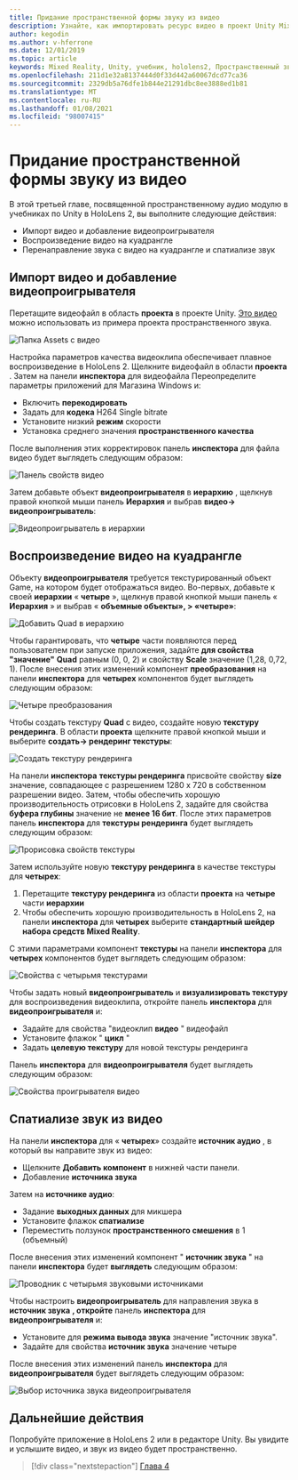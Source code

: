 ```yaml
---
title: Придание пространственной формы звуку из видео
description: Узнайте, как импортировать ресурс видео в проект Unity Mixed Reality и спатиализе звук из видео.
author: kegodin
ms.author: v-hferrone
ms.date: 12/01/2019
ms.topic: article
keywords: Mixed Reality, Unity, учебник, hololens2, Пространственный звук, МРТК, набор средств для смешанной реальности, UWP, Windows 10, ХРТФ, функция передачи, связанная с HEAD, переглагол, Microsoft Спатиализер, импорт видео, проигрыватель видео
ms.openlocfilehash: 211d1e32a8137444d0f33d442a60067dcd77ca36
ms.sourcegitcommit: 2329db5a76dfe1b844e21291dbc8ee3888ed1b81
ms.translationtype: MT
ms.contentlocale: ru-RU
ms.lasthandoff: 01/08/2021
ms.locfileid: "98007415"
---
```

# <a name="spatializing-audio-from-a-video"></a>Придание пространственной формы звуку из видео

В этой третьей главе, посвященной пространственному аудио модулю в учебниках по Unity в HoloLens 2, вы выполните следующие действия:
* Импорт видео и добавление видеопроигрывателя
* Воспроизведение видео на куадрангле
* Перенаправление звука с видео на куадрангле и спатиализе звук

## <a name="import-a-video-and-add-a-video-player"></a>Импорт видео и добавление видеопроигрывателя

Перетащите видеофайл в область **проекта** в проекте Unity. [Это видео](https://github.com/microsoft/spatialaudio-unity/blob/develop/Samples/MicrosoftSpatializerSample/Assets/Microsoft%20HoloLens%20-%20Spatial%20Sound-PTPvx7mDon4.mp4?raw=true) можно использовать из примера проекта пространственного звука.

![Папка Assets с видео](images/spatial-audio/assets-folder-with-video.png)

Настройка параметров качества видеоклипа обеспечивает плавное воспроизведение в HoloLens 2. Щелкните видеофайл в области **проекта** . Затем на панели **инспектора** для видеофайла Переопределите параметры приложений для Магазина Windows и:
* Включить **перекодировать**
* Задать для **кодека** H264 Single bitrate
* Установите низкий **режим** скорости
* Установка среднего значения **пространственного качества**

После выполнения этих корректировок панель **инспектора** для файла видео будет выглядеть следующим образом:

![Панель свойств видео](images/spatial-audio/video-property-pane.png)

Затем добавьте объект **видеопроигрывателя** в **иерархию** , щелкнув правой кнопкой мыши панель **Иерархия** и выбрав **видео-> видеопроигрыватель**:

![Видеопроигрыватель в иерархии](images/spatial-audio/video-player-in-hierarchy.png)

## <a name="play-video-onto-a-quadrangle"></a>Воспроизведение видео на куадрангле

Объекту **видеопроигрывателя** требуется текстурированный объект Game, на котором будет отображаться видео. Во-первых, добавьте к своей **иерархии** « **четыре** », щелкнув правой кнопкой мыши панель « **Иерархия** » и выбрав « **объемные объекты», > «четыре»**:

![Добавить Quad в иерархию](images/spatial-audio/add-quad-to-hierarchy.png)

Чтобы гарантировать, что **четыре** части появляются перед пользователем при запуске приложения, задайте **для свойства "значение"** **Quad** равным (0, 0, 2) и свойству **Scale** значение (1,28, 0,72, 1). После внесения этих изменений компонент **преобразования** на панели **инспектора** для **четырех** компонентов будет выглядеть следующим образом:

![Четыре преобразования](images/spatial-audio/quad-transform.png)

Чтобы создать текстуру **Quad** с видео, создайте новую **текстуру рендеринга**. В области **проекта** щелкните правой кнопкой мыши и выберите **создать-> рендеринг текстуры**:

![Создать текстуру рендеринга](images/spatial-audio/create-render-texture.png)

На панели **инспектора** **текстуры рендеринга** присвойте свойству **size** значение, совпадающее с разрешением 1280 x 720 в собственном разрешении видео. Затем, чтобы обеспечить хорошую производительность отрисовки в HoloLens 2, задайте для свойства **буфера глубины** значение не **менее 16 бит**. После этих параметров панель **инспектора** для **текстуры рендеринга** будет выглядеть следующим образом:

![Прорисовка свойств текстуры](images/spatial-audio/render-texture-properties.png)

Затем используйте новую **текстуру рендеринга** в качестве текстуры для **четырех**:
1. Перетащите **текстуру рендеринга** из области **проекта** на **четыре** части **иерархии**
2. Чтобы обеспечить хорошую производительность в HoloLens 2, на панели **инспектора** для **четырех** выберите **стандартный шейдер набора средств Mixed Reality**.

С этими параметрами компонент **текстуры** на панели **инспектора** для **четырех** компонентов будет выглядеть следующим образом:

![Свойства с четырьмя текстурами](images/spatial-audio/quad-texture-properties.png)

Чтобы задать новый **видеопроигрыватель** и **визуализировать текстуру** для воспроизведения видеоклипа, откройте панель **инспектора** для **видеопроигрывателя** и:
* Задайте для свойства "видеоклип **видео** " видеофайл
* Установите флажок " **цикл** "
* Задать **целевую текстуру** для новой текстуры рендеринга

Панель **инспектора** для **видеопроигрывателя** будет выглядеть следующим образом:

![Свойства проигрывателя видео](images/spatial-audio/video-player-properties.png)

## <a name="spatialize-the-audio-from-the-video"></a>Спатиализе звук из видео

На панели **инспектора** для « **четырех**» создайте **источник аудио** , в который вы направите звук из видео:
* Щелкните **Добавить компонент** в нижней части панели.
* Добавление **источника звука**

Затем на **источнике аудио**:
* Задание **выходных данных** для микшера
* Установите флажок **спатиализе**
* Переместить ползунок **пространственного смешения** в 1 (объемный)

После внесения этих изменений компонент " **источник звука** " на панели **инспектора** будет **выглядеть** следующим образом:

![Проводник с четырьмя звуковыми источниками](images/spatial-audio/quad-audio-source-inspector.png)

Чтобы настроить **видеопроигрыватель** для направления звука в **источник звука** **, откройте** панель **инспектора** для **видеопроигрывателя** и:
* Установите для **режима вывода звука** значение "источник звука".
* Задайте для свойства **источник звука** значение четыре

После внесения этих изменений панель **инспектора** для **видеопроигрывателя** будет выглядеть следующим образом:

![Выбор источника звука видеопроигрывателя](images/spatial-audio/video-player-set-audio-source.png)

## <a name="next-steps"></a>Дальнейшие действия

Попробуйте приложение в HoloLens 2 или в редакторе Unity. Вы увидите и услышите видео, и звук из видео будет пространственно.

> [!div class="nextstepaction"]
> [Глава 4](unity-spatial-audio-ch4.md) 

